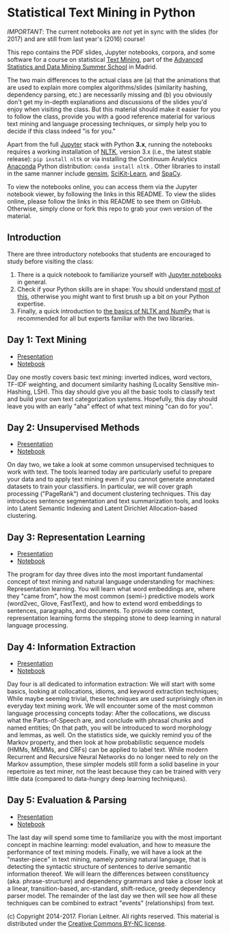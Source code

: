 Statistical Text Mining in Python
=================================

*IMPORTANT*: The current notebooks are *not* yet in sync with the slides (for 2017) and are still from last year's (2016) course!

This repo contains the PDF slides, Jupyter notebooks, corpora, and some software for a course on statistical [Text Mining](http://fnl.es/an-introduction-to-statistical-text-mining.html), part of the [Advanced Statistics and Data Mining Summer School](http://www.dia.fi.upm.es/ASDM) in Madrid.

The two main differences to the actual class are (a) that the animations that are used to explain more complex algorithms/slides (similarity hashing, dependency parsing, etc.) are necessarily missing and (b) you obviously don't get my in-depth explanations and discussions of the slides you'd enjoy when visiting the class.
But this material should make it easier for you to follow the class, provide you with a good reference material for various text mining and language processing techniques, or simply help you to decide if this class indeed "is for you."

Apart from the full [Jupyter](http://jupyter.org/) stack with Python **3.x**, running the notebooks requires a working installation of [NLTK](http://www.nltk.org/), version 3.x (i.e., the latest stable release): `pip install nltk` or via installing the Continuum Analytics [Anaconda](http://continuum.io/downloads) Python distribution: `conda install nltk` .
Other libraries to install in the same manner include [gensim](http://radimrehurek.com/gensim/index.html), [SciKit-Learn](http://scikit-learn.org/stable/), and [SpaCy](https://spacy.io/).

To view the notebooks online, you can access them via the Jupyter notebook viewer, by following the links in this README.
To view the slides online, please follow the links in this README to see them on GitHub.
Otherwise, simply clone or fork this repo to grab your own version of the material.

Introduction
------------

There are three introductory notebooks that students are encouraged to study before visiting the class:

1. There is a quick notebook to familiarize yourself with [Jupyter notebooks](http://nbviewer.jupyter.org/github/fnl/asdm-tm-class/blob/master/Jupyter.ipynb) in general.
1. Check if your Python skills are in shape: You should understand [most of this](http://nbviewer.jupyter.org/github/fnl/asdm-tm-class/blob/master/Python.ipynb), otherwise you might want to first brush up a bit on your Python expertise.
1. Finally, a quick introduction to [the basics of NLTK and NumPy](http://nbviewer.jupyter.org/github/fnl/asdm-tm-class/blob/master/NLTK%20and%20NumPy.ipynb) that is recommended for all but experts familiar with the two libraries.

Day 1: Text Mining
-----

* [Presentation](https://github.com/fnl/asdm-tm-class/blob/master/Day%201.pdf)
* [Notebook](http://nbviewer.jupyter.org/github/fnl/asdm-tm-class/blob/master/Day%201.ipynb)

Day one mostly covers basic text mining: inverted indices, word vectors, TF-IDF weighting, and document similarity hashing (Locality Sensitive min-Hashing, LSH).
This day should give you all the basic tools to classify text and build your own text categorization systems.
Hopefully, this day should leave you with an early "aha" effect of what text mining "can do for you".

Day 2: Unsupervised Methods
-----

* [Presentation](https://github.com/fnl/asdm-tm-class/blob/master/Day%202.pdf)
* [Notebook](http://nbviewer.jupyter.org/github/fnl/asdm-tm-class/blob/master/Day%202.ipynb)

On day two, we take a look at some common unsupervised techniques to work with text.
The tools learned today are particularly useful to prepare your data and to apply text mining even if you cannot generate annotated datasets to train your classifiers.
In particular, we will cover graph processing ("PageRank") and document clustering techniques.
This day introduces sentence segmentation and text summarization tools, and looks into Latent Semantic Indexing and Latent Dirichlet Allocation-based clustering.

Day 3: Representation Learning
-----

* [Presentation](https://github.com/fnl/asdm-tm-class/blob/master/Day%203.pdf)
* [Notebook](http://nbviewer.jupyter.org/github/fnl/asdm-tm-class/blob/master/Day%203.ipynb)

The program for day three dives into the most important fundamental concept of text mining and natural language understanding for machines: Representation learning.
You will learn what word embeddings are, where they "came from", how the most common (semi-) predictive models work (word2vec, Glove, FastText), and how to extend word embeddings to sentences, paragraphs, and documents.
To provide some context, representation learning forms the stepping stone to deep learning in natural language processing.

Day 4: Information Extraction
-----

* [Presentation](https://github.com/fnl/asdm-tm-class/blob/master/Day%204.pdf)
* [Notebook](http://nbviewer.jupyter.org/github/fnl/asdm-tm-class/blob/master/Day%204.ipynb)

Day four is all dedicated to information extraction: We will start with some basics, looking at collocations, idioms, and keyword extraction techniques; While maybe seeming trivial, these techniques are used surprisingly often in everyday text mining work.
We will encounter some of the most common language processing concepts today: After the collocations, we discuss what the Parts-of-Speech are, and conclude with phrasal chunks and named entities; On that path, you will be introduced to word morphology and lemmas, as well.
On the statistics side, we quickly remind you of the Markov property, and then look at how probabilistic sequence models (HMMs, MEMMs, and CRFs) can be applied to label text.
While modern Recurrent and Recursive Neural Networks do no longer need to rely on the Markov assumption, these simpler models still form a solid baseline in your repertoire as text miner, not the least because they can be trained with very little data (compared to data-hungry deep learning techniques).
		
Day 5: Evaluation & Parsing
-----

* [Presentation](https://github.com/fnl/asdm-tm-class/blob/master/Day%205.pdf)
* [Notebook](http://nbviewer.jupyter.org/github/fnl/asdm-tm-class/blob/master/Day%205.ipynb)

The last day will spend some time to familiarize you with the most important concept in machine learning: model evaluation, and how to measure the performance of text mining models.
Finally, we will have a look at the "master-piece" in text mining, namely *parsing* natural language, that is detecting the syntactic structure of sentences to derive semantic information thereof.
We will learn the differences between constituency (aka. phrase-structure) and dependency grammars and take a closer look at a linear, transition-based, arc-standard, shift-reduce, greedy dependency parser model.
The remainder of the last day we then will see how all these techniques can be combined to extract "events" (relationships) from text.

(c) Copyright 2014-2017. Florian Leitner. All rights reserved.
This material is distributed under the [Creative Commons BY-NC license](https://creativecommons.org/licenses/by-nc/4.0/).
